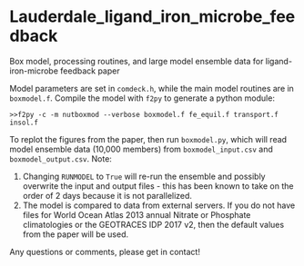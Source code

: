 # Lauderdale_ligand_iron_microbe_feedback
Box model, processing routines, and large model ensemble data for ligand-iron-microbe feedback paper

Model parameters are set in `comdeck.h`, while the main model routines are in `boxmodel.f`. Compile the model with `f2py` to generate a python module:

```
>>f2py -c -m nutboxmod --verbose boxmodel.f fe_equil.f transport.f insol.f
```

To replot the figures from the paper, then run `boxmodel.py`, which will read model ensemble data (10,000 members) from  `boxmodel_input.csv` and `boxmodel_output.csv`. Note:
1. Changing `RUNMODEL` to `True` will re-run the ensemble and possibly overwrite the input and output files - this has been known to take on the order of 2 days because it is not parallelized.
1. The model is compared to data from external servers. If you do not have files for World Ocean Atlas 2013 annual Nitrate or Phosphate climatologies or the GEOTRACES IDP 2017 v2, then the default values from the paper will be used.

Any questions or comments, please get in contact!
